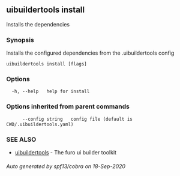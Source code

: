 ## uibuildertools install

Installs the dependencies

### Synopsis

Installs the configured dependencies from the .uibuildertools config



```
uibuildertools install [flags]
```

### Options

```
  -h, --help   help for install
```

### Options inherited from parent commands

```
      --config string   config file (default is CWD/.uibuildertools.yaml)
```

### SEE ALSO

* [uibuildertools](uibuildertools.md)	 - The furo ui builder toolkit

###### Auto generated by spf13/cobra on 18-Sep-2020
